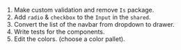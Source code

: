 1. Make custom validation and remove `Is` package.
2. Add `radio` & `checkbox` to the `Input` in the `shared`.
3. Convert the list of the navbar from dropdown to drawer.
4. Write tests for the components.
5. Edit the colors. (choose a color pallet).
